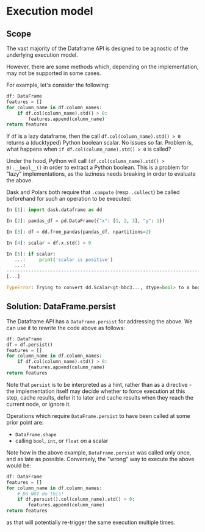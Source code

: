 # Execution model

## Scope

The vast majority of the Dataframe API is designed to be agnostic of the
underlying execution model.

However, there are some methods which, depending on the implementation, may
not be supported in some cases.

For example, let's consider the following:
```python
df: DataFrame
features = []
for column_name in df.column_names:
    if df.col(column_name).std() > 0:
        features.append(column_name)
return features
```
If `df` is a lazy dataframe, then the call `df.col(column_name).std() > 0` returns
a (ducktyped) Python boolean scalar. No issues so far. Problem is,
what happens when `if df.col(column_name).std() > 0` is called?

Under the hood, Python will call `(df.col(column_name).std() > 0).__bool__()` in
order to extract a Python boolean. This is a problem for "lazy" implementations,
as the laziness needs breaking in order to evaluate the above.

Dask and Polars both require that `.compute` (resp. `.collect`) be called beforehand
for such an operation to be executed:
  ```python
  In [1]: import dask.dataframe as dd
  
  In [2]: pandas_df = pd.DataFrame({"x": [1, 2, 3], "y": 1})
  
  In [3]: df = dd.from_pandas(pandas_df, npartitions=2)
  
  In [4]: scalar = df.x.std() > 0
  
  In [5]: if scalar:
     ...:     print('scalar is positive')
     ...:
  ---------------------------------------------------------------------------
  [...]
  
  TypeError: Trying to convert dd.Scalar<gt-bbc3..., dtype=bool> to a boolean value. Because Dask objects are lazily evaluated, they cannot be converted to a boolean value or used in boolean conditions like if statements. Try calling .compute() to force computation prior to converting to a boolean value or using in a conditional statement.
  ```

## Solution: DataFrame.persist

The Dataframe API has a `DataFrame.persist` for addressing the above. We can use it to rewrite the code above
as follows:
```python
df: DataFrame
df = df.persist()
features = []
for column_name in df.column_names:
    if df.col(column_name).std() > 0:
        features.append(column_name)
return features
```

Note that `persist` is to be interpreted as a hint, rather than as a directive -
the implementation itself may decide
whether to force execution at this step, cache results, defer it to later and cache
results when they reach the current node, or ignore it.

Operations which require `DataFrame.persist` to have been called at some prior
point are:
- `DataFrame.shape`
- calling `bool`, `int`, or `float` on a scalar 

Note how in the above example, `DataFrame.persist` was called only once,
and as late as possible.
Conversely, the "wrong" way to execute the above would be:

```python
df: DataFrame
features = []
for column_name in df.column_names:
    # Do NOT do this!
    if df.persist().col(column_name).std() > 0:
        features.append(column_name)
return features
```
as that will potentially re-trigger the same execution multiple times.

